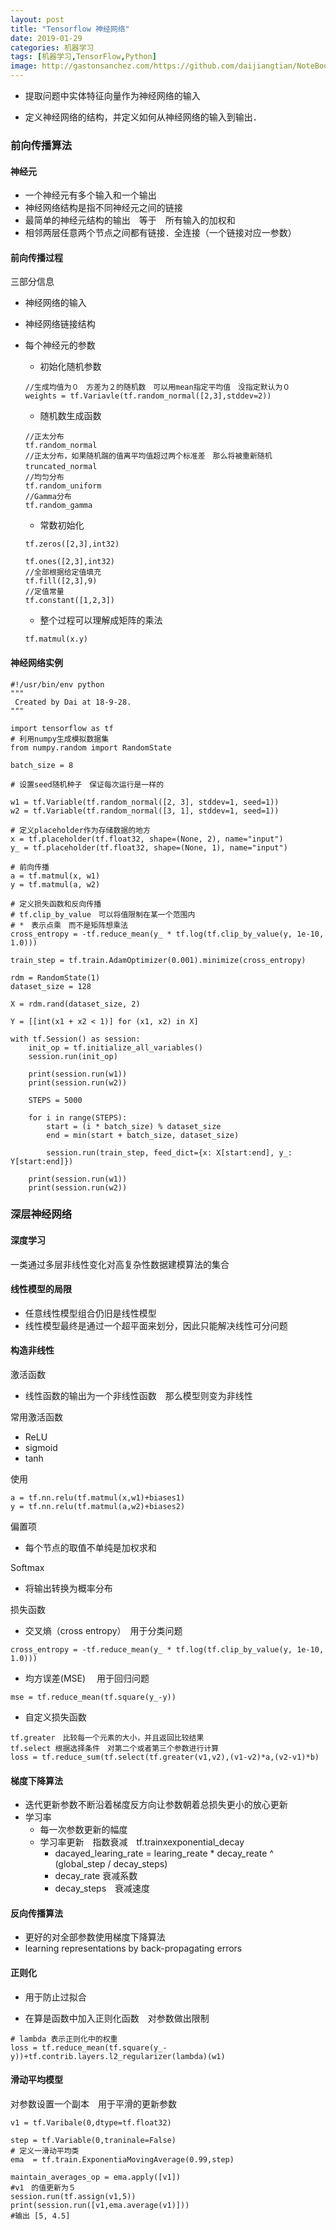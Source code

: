 ```yaml
---
layout: post
title: "Tensorflow 神经网络"
date: 2019-01-29
categories: 机器学习
tags: [机器学习,TensorFlow,Python]
image: http://gastonsanchez.com/https://github.com/daijiangtian/NoteBook/blob/master/机器学习/时间序列/https://github.com/daijiangtian/NoteBook/blob/master/机器学习/时间序列/https://github.com/daijiangtian/NoteBook/blob/master/机器学习/时间序列/https://github.com/daijiangtian/NoteBook/blob/master/机器学习/GOOGLE机器学习/https://github.com/daijiangtian/NoteBook/blob/master/机器学习/GOOGLE机器学习/images/blog/mathjax_logo.png?raw=true?raw=true?raw=true?raw=true?raw=true
---
```


* 提取问题中实体特征向量作为神经网络的输入

* 定义神经网络的结构，并定义如何从神经网络的输入到输出．

<!-- more -->

### 前向传播算法

#### 神经元　
* 一个神经元有多个输入和一个输出
* 神经网络结构是指不同神经元之间的链接
* 最简单的神经元结构的输出　等于　所有输入的加权和
* 相邻两层任意两个节点之间都有链接．全连接（一个链接对应一参数）

#### 前向传播过程

三部分信息

* 神经网络的输入

* 神经网络链接结构

* 每个神经元的参数

    * 初始化随机参数
    
    ```
    //生成均值为０　方差为２的随机数　可以用mean指定平均值　没指定默认为０
    weights = tf.Variavle(tf.random_normal([2,3],stddev=2))	
    ```

    * 随机数生成函数
    
    ```
    //正太分布
    tf.random_normal
    //正太分布，如果随机踹的值离平均值超过两个标准差　那么将被重新随机
    truncated_normal　
    //均匀分布
    tf.random_uniform
    //Gamma分布
    tf.random_gamma
    ```

    * 常数初始化
    
    ```
    tf.zeros([2,3],int32)
    
    tf.ones([2,3],int32)
    //全部根据给定值填充
    tf.fill([2,3],9)
    //定值常量
    tf.constant([1,2,3])
    ```

    * 整个过程可以理解成矩阵的乘法
    
    ```
    tf.matmul(x.y)
    ```

#### 神经网络实例

```
#!/usr/bin/env python
"""
 Created by Dai at 18-9-28.
"""

import tensorflow as tf
# 利用numpy生成模拟数据集
from numpy.random import RandomState

batch_size = 8

# 设置seed随机种子　保证每次运行是一样的

w1 = tf.Variable(tf.random_normal([2, 3], stddev=1, seed=1))
w2 = tf.Variable(tf.random_normal([3, 1], stddev=1, seed=1))

# 定义placeholder作为存储数据的地方
x = tf.placeholder(tf.float32, shape=(None, 2), name="input")
y_ = tf.placeholder(tf.float32, shape=(None, 1), name="input")

# 前向传播
a = tf.matmul(x, w1)
y = tf.matmul(a, w2)

# 定义损失函数和反向传播
# tf.clip_by_value　可以将值限制在某一个范围内
# *　表示点乘　而不是矩阵想乘法
cross_entropy = -tf.reduce_mean(y_ * tf.log(tf.clip_by_value(y, 1e-10, 1.0)))

train_step = tf.train.AdamOptimizer(0.001).minimize(cross_entropy)

rdm = RandomState(1)
dataset_size = 128

X = rdm.rand(dataset_size, 2)

Y = [[int(x1 + x2 < 1)] for (x1, x2) in X]

with tf.Session() as session:
    init_op = tf.initialize_all_variables()
    session.run(init_op)

    print(session.run(w1))
    print(session.run(w2))

    STEPS = 5000

    for i in range(STEPS):
        start = (i * batch_size) % dataset_size
        end = min(start + batch_size, dataset_size)

        session.run(train_step, feed_dict={x: X[start:end], y_: Y[start:end]})

    print(session.run(w1))
    print(session.run(w2))
```

### 深层神经网络

#### 深度学习

一类通过多层非线性变化对高复杂性数据建模算法的集合

#### 线性模型的局限
* 任意线性模型组合仍旧是线性模型
* 线性模型最终是通过一个超平面来划分，因此只能解决线性可分问题

#### 构造非线性

激活函数

* 线性函数的输出为一个非线性函数　那么模型则变为非线性

常用激活函数
* ReLU
* sigmoid
* tanh

使用
```
a = tf.nn.relu(tf.matmul(x,w1)+biases1)
y = tf.nn.relu(tf.matmul(a,w2)+biases2)
```

偏置项
* 每个节点的取值不单纯是加权求和

Softmax

* 将输出转换为概率分布

损失函数
* 交叉熵（cross entropy）　用于分类问题
```
cross_entropy = -tf.reduce_mean(y_ * tf.log(tf.clip_by_value(y, 1e-10, 1.0)))
```

* 均方误差(MSE) 　用于回归问题

```
mse = tf.reduce_mean(tf.square(y_-y))
```

* 自定义损失函数

```
tf.greater　比较每一个元素的大小，并且返回比较结果
tf.select 根据选择条件　对第二个或者第三个参数进行计算
loss = tf.reduce_sum(tf.select(tf.greater(v1,v2),(v1-v2)*a,(v2-v1)*b)
```

#### 梯度下降算法
* 迭代更新参数不断沿着梯度反方向让参数朝着总损失更小的放心更新
* 学习率
    * 每一次参数更新的幅度
    * 学习率更新　指数衰减　tf.trainxexponential_decay
        * dacayed_learing_rate = learing_reate * decay_reate ^ (global_step / decay_steps)
        * decay_rate 衰减系数
        * decay_steps　衰减速度

#### 反向传播算法

* 更好的对全部参数使用梯度下降算法
* learning representations by back-propagating errors

#### 正则化

* 用于防止过拟合

* 在算是函数中加入正则化函数　对参数做出限制

```
# lambda 表示正则化中的权重
loss = tf.reduce_mean(tf.square(y_-y))+tf.contrib.layers.l2_regularizer(lambda)(w1)
```

#### 滑动平均模型

对参数设置一个副本　用于平滑的更新参数

```
v1 = tf.Varibale(0,dtype=tf.float32)

step = tf.Variable(0,traninale=False)
# 定义一滑动平均类
ema  = tf.train.ExponentiaMovingAverage(0.99,step)

maintain_averages_op = ema.apply([v1])
#v1　的值更新为５
session.run(tf.assign(v1,5))
print(session.run([v1,ema.average(v1)]))
#输出 [5, 4.5]

```

            